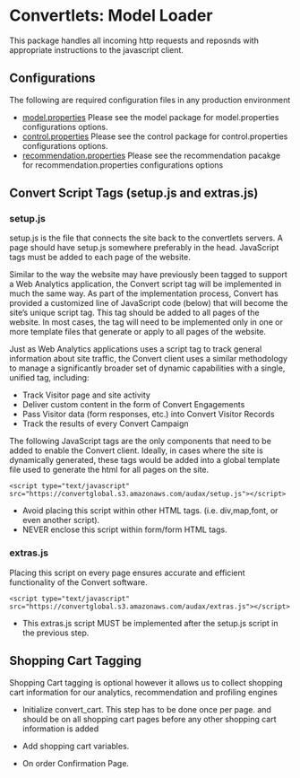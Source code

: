 Convertlets: Model Loader
=========================
This package handles all incoming http requests and reposnds with appropriate instructions to the javascript client.

Configurations
--------------

The following are required configuration files in any production environment

* [model.properties](https://github.com/convert/model/blob/master/README.org)
  Please see the model package for model.properties configurations options.
* [control.properties](https://github.com/convert/control/blob/master/README.org)
  Please see the control package for control.properties configurations options.
* [recommendation.properties](https://github.com/convert/recommmender/blob/master/README.org)
  Please see the recommendation pacakge for recommendation.properties configurations options

Convert Script Tags (setup.js and extras.js)
--------------------------------------------


### setup.js

setup.js is the file that connects the site back to the convertlets servers. A page should have setup.js somewhere preferably in the head.
JavaScript tags must be added to each page of the website. 

Similar to the way the website may have previously been tagged to support a Web Analytics application, 
the Convert script tag will be implemented in much the same way. As part of the implementation process, 
Convert has provided a customized line of JavaScript code (below) that will become the site’s unique script tag.
This tag should be added to all pages of the website. In most cases, the tag will need to be implemented only
in one or more template files that generate or apply to all pages of the website. 

Just as Web Analytics applications uses a script tag to track general information about site traffic, the
Convert client uses a similar methodology to manage a significantly broader set of dynamic capabilities with a single,
unified tag, including:

* Track Visitor page and site activity 
* Deliver custom content in the form of Convert Engagements 
* Pass Visitor data (form responses, etc.) into Convert Visitor Records 
* Track the results of every Convert Campaign

The following JavaScript tags are the only components that need to be added to enable the Convert client.
Ideally, in cases where the site is dynamically generated, these tags would be added into a global template
file used to generate the html for all pages on the site.

    <script type="text/javascript" src="https://convertglobal.s3.amazonaws.com/audax/setup.js"></script>


* Avoid placing this script within other HTML tags. (i.e. div,map,font, or even another script).
* NEVER enclose this script within form/form HTML tags.


### extras.js

Placing this script on every page ensures accurate and efficient functionality of the Convert software.

    <script type="text/javascript" src="https://convertglobal.s3.amazonaws.com/audax/extras.js"></script>

* This extras.js script MUST be implemented after the setup.js script in the previous step.


Shopping Cart Tagging
--------------------

Shopping Cart tagging is optional however it allows us to collect shopping cart information for our 
analytics, recommendation and profiling engines

*  Initialize convert_cart. This step has to be done once per page. and should be on all shopping cart pages before any other
shopping cart information is added

    <script type="text/javascript">
    if(!window.convert_cart){
    window.convert_cart={};
    convert_cart.shoppingCartItems=new Array();
    }
    </script>


* Add shopping cart variables.
    
    <script type="text/javascript">
      convert_cart.totalCost="@@TOTAL_COST@@";
      convert_cart.taxes=@@TAXES@@;
      convert_cart.discount=@@DISCOUNT@@;
      convert_cart.shipping=@@SHIPPING@@;
      convert_cart.promoCode="@@PROMO_CODE@@";
      convert_cart.orderId="@@ORDER_ID@@";

      //loop on items in the shopping cart
      //loop start
        var convert_item={};
        convert_item.sku="@@SKU@@";
        convert_item.quantity=@@QUANTITY@@;
        convert_item.price="@@PRICE@@";
        convert_cart.shoppingCartItems.push(convert_item);
      //loop end
    </script>

* On order Confirmation Page.

    <script type="text/javascript">
      convert_cart.isPurchased=true;
    </script>

